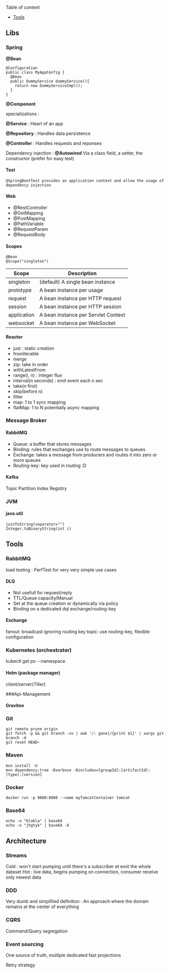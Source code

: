 
Table of content

- [Tools](#Tools)

## Libs

### Spring

**@Bean**

```
@Configuration
public class MyAppConfig {
  @Bean
  public DummyService dummyService(){
    return new DummyServiceImpl();
  }
}
```

**@Component**

specializations :

**@Service** : Heart of an app

**@Repository** : Handles data persistence

**@Controller** : Handles requests and reponses

Dependency injection : **@Autowired** Via a class field, a setter, the constructor (prefer for easy test)

#### Test

```
@SpringBootTest provides an application context and allow the usage of dependency injection
```

#### Web

* @RestController 
* @GetMapping 
* @PostMapping
* @PathVariable 
* @RequestParam 
* @RequestBody

#### Scopes

```
@Bean
@Scope("singleton")
```

Scope |	Description
----- |------------
singleton |	(default) A single bean instance
prototype |	A bean instance per usage
request |	A bean instance per HTTP request
session |	A bean instance per HTTP session
application |	A bean instance per Servlet Context
websocket |	A bean instance per WebSocket



#### Reactor


* just : static creation
* fromIterable
* merge 
* zip: take in order 
* withLatestFrom
* range(i, n) : integer flux
* interval(n seconds) : emit event each n sec
* take(n first)
* skip(before n)
* filter
* map: 1 to 1 sync mapping
* flatMap: 1 to N potentially async mapping


### Message Broker
#### RabbitMQ

* Queue: a buffer that stores messages
* Binding: rules that exchanges use to route messages to queues
* Exchange: takes a message from producers and routes it into zero or more queues
* Routing-key: key used in routing :D

#### Kafka

Topic
Partition
Index
Registry

### JVM

#### java.util

```
joinToString(separator="")
Integer.toBinaryString(int i)
```


## Tools

### RabbitMQ

load testing : PerfTest for very very simple use cases

#### DLQ
* Not usefull for request/reply
* TTL/Queue capacity/Manual
* Set at the queue creation or dynamically via policy
* Binding on a dedicated dql exchange/routing-key

#### Exchange
fanout: broadcast ignoring routing key
topic: use routing-key, flexible configuration  

### Kubernetes (orchestrator)

kubectl get po --namespace <nmsp>

#### Helm (package manager)

client/server(Tiller)

###Api-Management 
 
#### Gravitee

### Git

```
git remote prune origin
git fetch -p && git branch -vv | awk '/: gone]/{print $1}' | xargs git branch -d
git reset HEAD~
```
 
### Maven

```
mvn install -U
mvn dependency:tree -Dverbose -Dincludes=[groupId]:[artifactId]:[type]:[version]
```

### Docker

```
docker run -p 9000:8080 --name myTomcatContainer tomcat 
```

### Base64

```
echo -n "blabla" | base64
echo -n "jhgtyk" | base64 -d
```

## Architecture

### Streams

Cold : won't start pumping until there's a subscriber et emit the whole dataset
Hot : live data, begins pumping on connection, consumer receive only newest data

### DDD

Very dumb and simplified definition : An approach where the domain remains at the center of everything

### CQRS

Command/Query segregation

### Event sourcing

One source of truth, multiple dedicated fast projections

Retry strategy

